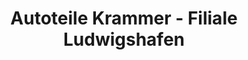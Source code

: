 ---
title: "Autoteile Krammer - Filiale Ludwigshafen"
url: /ludwigshafen-am-rhein/autoteile-krammer-filiale-ludwigshafen/
shop: Autoteile
---